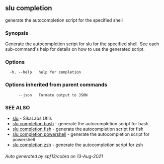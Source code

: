 ## slu completion

generate the autocompletion script for the specified shell

### Synopsis


Generate the autocompletion script for slu for the specified shell.
See each sub-command's help for details on how to use the generated script.


### Options

```
  -h, --help   help for completion
```

### Options inherited from parent commands

```
      --json   Formatu output to JSON
```

### SEE ALSO

* [slu](slu.md)	 - SikaLabs Utils
* [slu completion bash](slu_completion_bash.md)	 - generate the autocompletion script for bash
* [slu completion fish](slu_completion_fish.md)	 - generate the autocompletion script for fish
* [slu completion powershell](slu_completion_powershell.md)	 - generate the autocompletion script for powershell
* [slu completion zsh](slu_completion_zsh.md)	 - generate the autocompletion script for zsh

###### Auto generated by spf13/cobra on 13-Aug-2021
